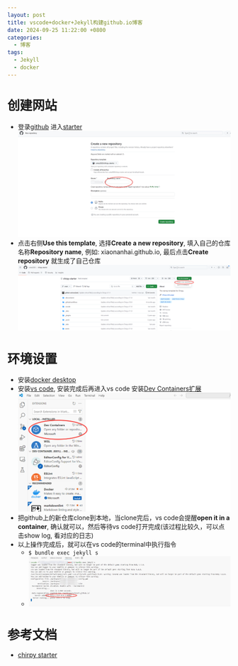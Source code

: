 ```yaml
---
layout: post
title: vscode+docker+Jekyll构建github.io博客
date: 2024-09-25 11:22:00 +0800
categories:
  - 博客
tags:
  - Jekyll
  - docker
---
```

# 创建网站
- 登录[github](https://github.com/) 进入[starter](https://github.com/cotes2020/chirpy-starter) ![chirpy_repo_create](../assets/images/chirpy_repo_create.jpg)
- 点击右侧**Use this template**, 选择**Create a new repository**, 填入自己的仓库名称**Repository name**, 例如: xiaonanhai.github.io, 最后点击**Create repository** 就生成了自己仓库 ![chirpy-starter-github](../assets/images/chirpy-starter-github.png)

# 环境设置
- 安装[docker desktop](https://www.docker.com/products/docker-desktop/)
- 安装[vs code](https://code.visualstudio.com/), 安装完成后再进入vs code 安装[Dev Containers扩展](https://marketplace.visualstudio.com/items?itemName=ms-vscode-remote.remote-containers) ![dev Containers](../assets/images/installdevcontainers.png)
- 把github上的新仓库clone到本地，当clone完后，vs code会提醒**open it in a container**, 确认就可以，然后等待vs code打开完成(该过程比较久，可以点击show log, 看对应的日志)
- 以上操作完成后，就可以在vs code的terminal中执行指令
	- ```$ bundle exec jekyll s```
	- ![runjekyll](../assets/images/runjekyll.jpg)

# 参考文档
- [chirpy starter](https://chirpy.cotes.page/posts/getting-started/)